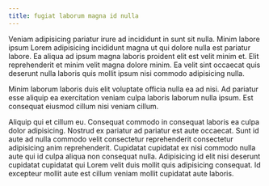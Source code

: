 ```yaml
---
title: fugiat laborum magna id nulla
---
```


Veniam adipisicing pariatur irure ad incididunt in sunt sit nulla. Minim labore ipsum Lorem adipisicing incididunt magna ut qui dolore nulla est pariatur labore. Ea aliqua ad ipsum magna laboris proident elit est velit minim et. Elit reprehenderit et minim velit magna dolore minim. Ea velit sint occaecat quis deserunt nulla laboris quis mollit ipsum nisi commodo adipisicing nulla.

Minim laborum laboris duis elit voluptate officia nulla ea ad nisi. Ad pariatur esse aliquip ea exercitation veniam culpa laboris laborum nulla ipsum. Est consequat eiusmod cillum nisi veniam cillum.

Aliquip qui et cillum eu. Consequat commodo in consequat laboris ea culpa dolor adipisicing. Nostrud ex pariatur ad pariatur est aute occaecat. Sunt id aute ad nulla commodo velit consectetur reprehenderit consectetur adipisicing anim reprehenderit. Cupidatat cupidatat ex nisi commodo nulla aute qui id culpa aliqua non consequat nulla. Adipisicing id elit nisi deserunt cupidatat cupidatat qui Lorem velit duis mollit quis adipisicing consequat. Id excepteur mollit aute est cillum veniam mollit cupidatat aute laboris.